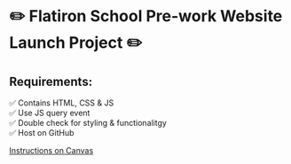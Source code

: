 # ✏️ Flatiron School Pre-work Website Launch Project ✏️

## Requirements:

<p>✅ Contains HTML, CSS & JS </br>
✅ Use JS query event </br>
✅ Double check for styling & functionalitgy</br>
✅ Host on GitHub</p>

[Instructions on Canvas](https://learning.flatironschool.com/courses/5166/pages/project-build-a-personal-website?module_item_id=341672)
